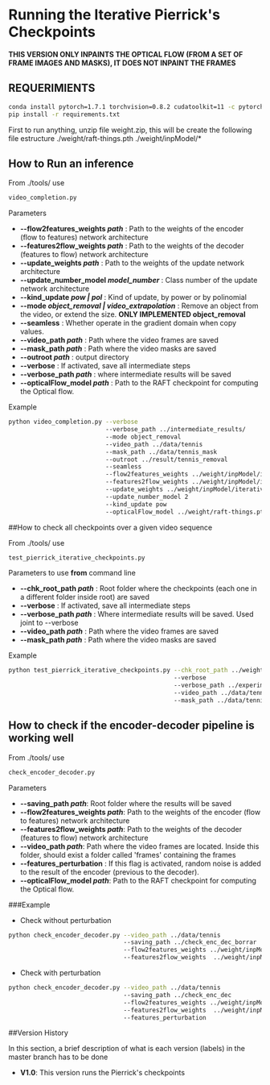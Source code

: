 # Running the Iterative Pierrick's Checkpoints
**THIS VERSION ONLY INPAINTS THE OPTICAL FLOW (FROM A SET OF FRAME IMAGES AND MASKS), IT DOES NOT INPAINT THE FRAMES**

## REQUERIMIENTS

```bash
conda install pytorch=1.7.1 torchvision=0.8.2 cudatoolkit=11 -c pytorch
pip install -r requirements.txt
``` 


First to run anything, unzip file weight.zip, this will be create the following file estructure
./weight/raft-things.pth
./weight/inpModel/*

## How to Run an inference
From ./tools/ use

```bash
video_completion.py
``` 

Parameters

* **--flow2features_weights _path_** :  Path to the weights of the  encoder (flow to features) network architecture
* **--features2flow_weights _path_** : Path to the weights of the  decoder (features to flow) network architecture
* **--update_weights _path_** : Path to the weights of the update network architecture
* **--update_number_model _model_number_** : Class number of the update network architecture
* **--kind_update _pow | pol_** : Kind of update, by power or by polinomial
* **--mode _object_removal | video_extrapolation_** : Remove an object from the video, or extend the size. **ONLY IMPLEMENTED object_removal** 
* **--seamless** : Whether operate in the gradient domain when copy values.
* **--video_path _path_** : Path where the video frames are saved
* **--mask_path _path_** : Path where the video masks are saved
* **--outroot _path_** : output directory
* **--verbose** : If activated, save all intermediate steps
* **--verbose_path _path_** : where intermediate results will be saved
* **--opticalFlow_model _path_** : Path to the RAFT checkpoint for computing the Optical flow.

Example
```bash
python video_completion.py --verbose 
                           --verbose_path ../intermediate_results/
                           --mode object_removal 
                           --video_path ../data/tennis 
                           --mask_path ../data/tennis_mask 
                           --outroot ../result/tennis_removal 
                           --seamless  
                           --flow2features_weights ../weight/inpModel/iterative_inpainting_single_decoding_3_pow_update_5frames/ckpt/flow_2F_39999.pth
                           --features2flow_weights ../weight/inpModel/iterative_inpainting_single_decoding_3_pow_update_5frames/ckpt/F2flow_39999.pth
                           --update_weights ../weight/inpModel/iterative_inpainting_single_decoding_3_pow_update_5frames/ckpt/update_39999.pth
                           --update_number_model 2 
                           --kind_update pow
                           --opticalFlow_model ../weight/raft-things.pth
``` 


##How to check all checkpoints over a given video sequence

From ./tools/ use
```bash
test_pierrick_iterative_checkpoints.py
``` 

Parameters to use **from** command line
* **--chk_root_path _path_** : Root folder where the checkpoints (each one in a different folder inside root) are saved
* **--verbose** : If activated, save all intermediate steps
* **--verbose_path _path_** : Where intermediate results will be saved. Used joint to --verbose
* **--video_path _path_** : Path where the video frames are saved
* **--mask_path _path_** : Path where the video masks are saved
   
Example

```bash
python test_pierrick_iterative_checkpoints.py --chk_root_path ../weight/inpModel/ 
                                              --verbose 
                                              --verbose_path ../experimet_results/
                                              --video_path ../data/tennis/  
                                              --mask_path ../data/tennis_mask/
``` 

## How to check if the encoder-decoder pipeline is working well
From ./tools/ use 
```bash
check_encoder_decoder.py
``` 

Parameters
* **--saving_path _path_**: Root folder where the results will be saved
* **--flow2features_weights _path_**: Path to the weights of the  encoder (flow to features) network architecture
* **--features2flow_weights _path_**: Path to the weights of the  decoder (features to flow) network architecture
* **--video_path _path_**: Path where the video frames are located. Inside this folder, should exist a folder called 'frames' containing the frames
* **--features_perturbation** : If this flag is activated, random noise is added to the result of the encoder (previous to the decoder).
* **--opticalFlow_model _path_**: Path to the RAFT checkpoint for computing the Optical flow.

###Example
* Check without perturbation
```bash
python check_encoder_decoder.py --video_path ../data/tennis  
                                --saving_path ../check_enc_dec_borrar 
                                --flow2features_weights ../weight/inpModel/iterative_inpainting_single_decoding_2_pow_update_5frames_no_schedule_fill/ckpt/flow_2F_19999.pth 
                                --features2flow_weights  ../weight/inpModel/iterative_inpainting_single_decoding_2_pow_update_5frames_no_schedule_fill/ckpt/F2flow_19999.pth
```

* Check with perturbation
```bash
python check_encoder_decoder.py --video_path ../data/tennis  
                                --saving_path ../check_enc_dec
                                --flow2features_weights ../weight/inpModel/iterative_inpainting_single_decoding_2_pow_update_5frames_no_schedule_fill/ckpt/flow_2F_19999.pth 
                                --features2flow_weights  ../weight/inpModel/iterative_inpainting_single_decoding_2_pow_update_5frames_no_schedule_fill/ckpt/F2flow_19999.pth
                                --features_perturbation
```

##Version History

In this section, a brief description of what is each version (labels) in the master branch has to be done

* **V1.0**: This version runs the Pierrick's checkpoints